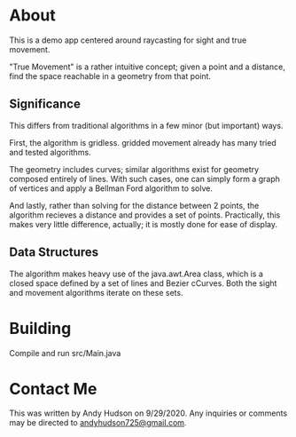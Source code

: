 # About

This is a demo app centered around raycasting for sight and true movement.

"True Movement" is a rather intuitive concept; given a point and a distance, find the space reachable in a geometry from that point.

## Significance

This differs from traditional algorithms in a few minor (but important) ways.

First, the algorithm is gridless. gridded movement already has many tried and tested algorithms.

The geometry includes curves; similar algorithms exist for geometry composed entirely of lines. With such cases, one can simply form a graph of vertices and apply a Bellman Ford algorithm to solve.

And lastly, rather than solving for the distance between 2 points, the algorithm recieves a distance and provides a set of points. Practically, this makes very little difference, actually; it is mostly done for ease of display.

## Data Structures

The algorithm makes heavy use of the java.awt.Area class, which is a closed space defined by a set of lines and Bezier cCurves. Both the sight and movement algorithms iterate on these sets.

# Building

Compile and run src/Main.java

# Contact Me

This was written by Andy Hudson on 9/29/2020.
Any inquiries or comments may be directed to andyhudson725@gmail.com.
